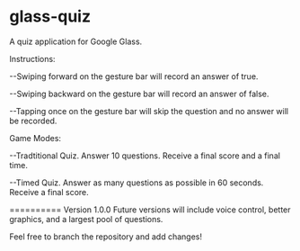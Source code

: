 glass-quiz
==========

A quiz application for Google Glass.

Instructions:

 --Swiping forward on the gesture bar will record an answer of true.
 
 --Swiping backward on the gesture bar will record an answer of false.
 
 --Tapping once on the gesture bar will skip the question and no answer will be recorded.

Game Modes:

 --Tradtitional Quiz. Answer 10 questions. Receive a final score and a final time.
 
 --Timed Quiz. Answer as many questions as possible in 60 seconds. Receive a final score.

==========
Version 1.0.0
Future versions will include voice control, better graphics, and a largest pool of questions.

Feel free to branch the repository and add changes!
